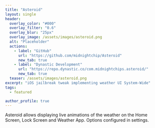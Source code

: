 ```yaml
---
title: "Asteroid"
layout: single
header:
  overlay_color: "#000"
  overlay_filter: "0.6"
  overlay_blur: "25px"
  overlay_image: /assets/images/asteroid.png
  alt: "Placeholder"
  actions:
    - label: "GitHub"
      url: "https://github.com/midnightchip/Asteroid"
      new_tab: true
    - label: "Dynastic Development"
      url: "https://repo.dynastic.co/com.midnightchips.asteroid/"
      new_tab: true
  teaser: /assets/images/asteroid.png
excerpt: "iOS jailbreak tweak implementing weather UI System-Wide"
tags:
  - featured

author_profile: true
---
```


Asteroid allows displaying live animations of the weather on the Home Screen, 
Lock Screen and Weather App. Options configured in settings.

